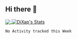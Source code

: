 ## Hi there 👋

<!--
**DiXap/DiXap** is a ✨ _special_ ✨ repository because its `README.md` (this file) appears on your GitHub profile.

Here are some ideas to get you started:

- 🔭 I’m currently working on ...
- 🌱 I’m currently learning ...
- 👯 I’m looking to collaborate on ...
- 🤔 I’m looking for help with ...
- 💬 Ask me about ...
- 📫 How to reach me: ...
- 😄 Pronouns: ...
- ⚡ Fun fact: ...
-->
<a href = "https://github.com/DiXap">
    <img align="center" src="https://github-readme-stats.vercel.app/api/top-langs/?username=DiXap&exclude_repo=ICC_20201,generacion-2020,Raccoons-courses,LocalHackDay_Raccoons2019&hide=shell,batchfile&theme=tokyonight" />
</a>
<a href="https://github.com/DiXap">
    <img align="center" src="https://github-readme-stats.vercel.app/api?username=DiXap&show_icons=true&line_height=27&count_private=true&theme=tokyonight" alt="DiXap's Stats" />
</a>

<!--START_SECTION:waka-->
```text
No Activity tracked this Week
```
<!--END_SECTION:waka-->
